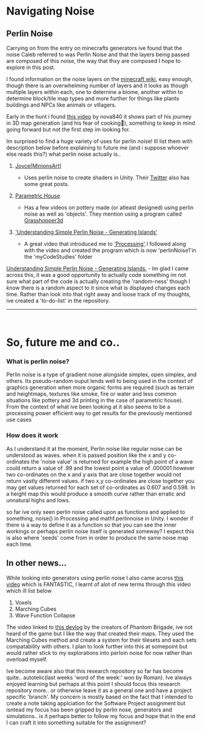 <!-- Perlin Noise, Minecraft, Grasshopper, Grasshopper3d, Processing, myCodeStudies, to-do-list, -->

# Navigating Noise
## Perlin Noise
Carrying on from the entry on minecrafts generators ive found that the noise Caleb referred to was Perlin Noise and that the layers being passed are composed of this noise, the way that thxy are composed I hope to explore in this post.

I found information on the noise layers on the [minecraft wiki](https://minecraft.fandom.com/wiki/Noise_generator), easy enough, though there is an overwhelming number of layers and it looks as though multiple layers within each, one to deternine a biome, another within to determine block/tile map types and more further for things like plants buildings and NPCs like animals or villagers.

Early in the hunt i found [this video](https://www.google.com/url?sa=t&source=web&rct=j&url=https://m.youtube.com/watch%3Fv%3DTZFv493D7jo&ved=2ahUKEwjL_taBhK35AhU4wzgGHXGqBjcQFnoECEQQBQ&usg=AOvVaw1ueQ5mAT95h2kY-JDv6jB6) by nova840 it shows part of his journey in 3D map generation (and his fear of cooking🤭), something to keep in mind going forward but not the first step im looking for.

Im surprised to find a huge variety of uses for perlin noise! Ill list them with description below before explaining to future me (and i suppose whoever else reads this?) what perlin noise actually is.. 
	
1. [Joyce[MinionsArt]](https://minionsart.github.io/tutorials/) 
    - Uses perlin noise to create shaders in Unity. Their [Twitter](https://twitter.com/minionsart) also has some great posts.

2. [Parametric House](https://parametrichouse.com/?s=perlin+noise&asl_active=1&p_asid=1&p_asl_data=cXRyYW5zbGF0ZV9sYW5nPTAmc2V0X2ludGl0bGU9Tm9uZSZzZXRfaW5jb250ZW50PU5vbmUmc2V0X2luZXhjZXJwdD1Ob25lJnNldF9pbnBvc3RzPU5vbmU=) 
    - Has a few videos on pottery made (or atleast designed) using perlin noise as well as 'objects'. They mention using a program called [Grasshopper3d](https://www.grasshopper3d.com/)

3. ['Understanding Simple Perlin Noise - Generating Islands'](https://www.youtube.com/watch?v=0emj42Bn-_Y&list=WL&index=3) 
    - A great video that introduced me to ['Processing'](https://processing.org/) I followed along with the video and created the program which is now 'perlinNoise1'in the 'myCodeStudies' folder

[Understanding Simple Perlin Noise - Generating Islands.](https://www.youtube.com/watch?v=0emj42Bn-_Y&list=WL&index=3) - Im glad I came across this, it was a good opportunity to actually code something im not sure what part of the code is actually creating the 'random-ness' though I know there is a random aspect to it since what is displayed changes each time. Rather than look into that right away and loose track of my thoughts, ive created a 'to-do-list' in the repository.

---
<br>

# So, future me and co.. 

### What is perlin noise? 
Perlin noise is a type of gradient noise alongside simplex, open simplex, and others. Its pseudo-random ouput lends well to being used in the context of graphics generation when more organic forms are required (such as terrain and heightmaps, textures like smoke, fire or water and less common situations like pottery and 3d printing in the case of parametric house). From the context of what ive been looking at it also seems to be a processing power efficient way to get results for the previously mentioned use cases
### How does it work
As I understand it at the moment, Perlin noise like regular noise can be understood as waves. when it is passed position like the x and y co-ordinates the 'noise value' is returned for example the high point of a wave could return a value of .99 and the lowest point a value of .000001 however two co-ordinates on the x and y axis that are close together would not return vastly different values. if two x,y co-ordinates are close together you may get values returned for each set of co-ordinates as 0.607 and 0.598. In a height map this would produce a smooth curve rather than erratic and unnatural highs and lows.

so far ive only seen perlin noise called upon as functions and applied to something, noise() in Processing and mathf.perlinnoise in Unity. I wonder if there is a way to define it as a function so that you can see the inner workings or perhaps perlin noise itself is generated someway? I expect this is also where 'seeds' come from in order to produce the same noise map each time.

## In other news...
While looking into generators using perlin noise I also came acorss [this video](https://www.youtube.com/watch?v=20KHNA9jTsE&list=WL&index=9) which is FANTASTIC, I learnt of alot of new terms through this video which ill list below
1. Voxels
2. Marching Cubes
3. Wave Function Collapse

The video linked to [this devlog](https://forums.tigsource.com/index.php?topic=54424.msg1237532#msg1237532) by the creators of Phantom Brigade, ive not heard of the game but I like the way that created their maps. They used the Marching Cubes method and create a system for their tilesets and each sets compatability with others. I plan to look further into this at somepoint but would rather stick to my explorations into perloin noise for now rather than overload myself. 

Ive become aware also that this research repository so far has become quite.. autotelic(last weeks 'word of the week:' won by Roman). Ive always enjoyed learning but perhaps at this point I should focus this research repository more.. or otherwise leave it as a general one and have a project specific 'branch'. My concern is mostly based on the fact that I intended to create a note taking applciation for the Software Project assignment but isntead my focus has been gripped by perlin nose, generators and simulations.. is it perhaps better to follow my focus and hope that in the end I can craft it into something suitable for the assignment?
